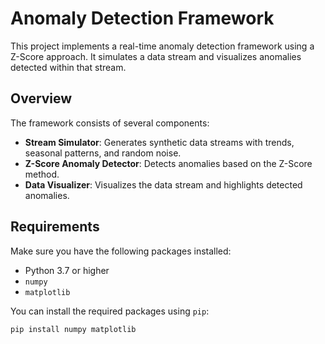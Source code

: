 # Anomaly Detection Framework

This project implements a real-time anomaly detection framework using a Z-Score approach. It simulates a data stream and visualizes anomalies detected within that stream.

## Overview

The framework consists of several components:

- **Stream Simulator**: Generates synthetic data streams with trends, seasonal patterns, and random noise.
- **Z-Score Anomaly Detector**: Detects anomalies based on the Z-Score method.
- **Data Visualizer**: Visualizes the data stream and highlights detected anomalies.

## Requirements

Make sure you have the following packages installed:

- Python 3.7 or higher
- `numpy`
- `matplotlib`

You can install the required packages using `pip`:

```bash
pip install numpy matplotlib
